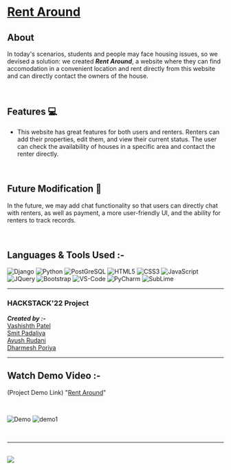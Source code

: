 <!-- # RentAround
This is repository about rent management system. -->
# [Rent Around](https://sheltered-scrubland-18346.herokuapp.com/)

<!-- ## Description -->

## About 
In today's scenarios, students and people may face housing issues, so we devised a solution: we created ***Rent Around***, a website where they can find accomodation in a convenient location and rent directly from this website and can directly contact the owners of the house.

<br>

## Features 💻
- This website has great features for both users and renters.
Renters can add their properties, edit them, and view their current status. The user can check the availability of houses in a specific area and contact the renter directly.


<br>

## Future Modification 🔭
In the future, we may add chat functionality so that users can directly chat with renters, as well as payment, a more user-friendly UI, and the ability for renters to track records.



<!-- <h2>Rent Around</h2> -->

<br>

## Languages & Tools Used :-
![Django](https://img.shields.io/badge/Django-092E20?style=for-the-badge&logo=django&logoColor=green)
![Python](https://img.shields.io/badge/Python-FFD43B?style=for-the-badge&logo=python&logoColor=blue)
![PostGreSQL](https://img.shields.io/badge/PostgreSQL-316192?style=for-the-badge&logo=postgresql&logoColor=white)
![HTML5](https://img.shields.io/badge/HTML5-E34F26?style=for-the-badge&logo=html5&logoColor=white)
![CSS3](https://img.shields.io/badge/CSS3-1572B6?style=for-the-badge&logo=css3&logoColor=white)
![JavaScript](https://img.shields.io/badge/JavaScript-323330?style=for-the-badge&logo=javascript&logoColor=F7DF1E)
![JQuery](https://img.shields.io/badge/jQuery-0769AD?style=for-the-badge&logo=jquery&logoColor=whit)
![Bootstrap](https://img.shields.io/badge/Bootstrap-563D7C?style=for-the-badge&logo=bootstrap&logoColor=white)
![VS-Code](https://img.shields.io/badge/Visual_Studio_Code-0078D4?style=for-the-badge&logo=visual%20studio%20code&logoColor=white)
![PyCharm](https://img.shields.io/badge/PyCharm-000000.svg?&style=for-the-badge&logo=PyCharm&logoColor=white)
![SubLime](https://img.shields.io/badge/sublime_text-%23575757.svg?&style=for-the-badge&logo=sublime-text&logoColor=important)
<br>
<hr>


<h3><b>HACKSTACK'22 Project</b></h3>

_**Created by :-**_ <br>[Vashishth Patel](https://github.com/vasu-1)<br>[Smit Padaliya](https://github.com/Smit-05)<br>[Ayush Rudani](https://github.com/R-Ayush777)<br>[Dharmesh Poriya](https://github.com/Dharmesh-Poriya07)
<hr> 

## Watch Demo Video :-

(Project Demo Link)
"[Rent Around](https://youtu.be/VUCAK-51pV0)"

<br>

<!-- GIF of Video -->
![Demo](RentAround.gif)
![demo1](https://ezgif.com/cut/ezgif-5-9f87e1ac7c.gif)

<br>

---
<br>

<!-- ## Contributors -->
<a href="https://github.com/vasu-1/RentAround/graphs/contributors">
  <img src="https://contrib.rocks/image?repo=vasu-1/RentAround" />
</a>


